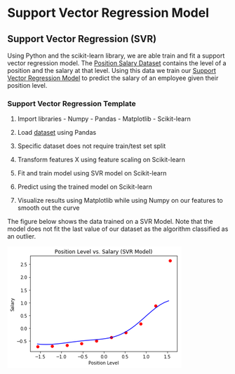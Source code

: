 # Support Vector Regression Model

## Support Vector Regression (SVR)

Using Python and the scikit-learn library, we are able train and fit a support vector regression model.
The [Position Salary Dataset](./Position_Salaries.csv) contains the level of a position and the salary at that level.
Using this data we train our [Support Vector Regression Model](./svr.py) to predict the salary of an employee given their position level.

### Support Vector Regression Template

  1. Import libraries
    - Numpy
    - Pandas
    - Matplotlib
    - Scikit-learn

  2. Load [dataset](./Position_Salaries.csv) using Pandas

  3. Specific dataset does not require train/test set split

  4. Transform features X using feature scaling on Scikit-learn

  5. Fit and train model using SVR model on Scikit-learn

  6. Predict using the trained model on Scikit-learn

  7. Visualize results using Matplotlib while using Numpy on our features to smooth out the curve

The figure below shows the data trained on a SVR Model. Note that the model does not fit the last value of our dataset as the algorithm classified as an outlier.

![SVR](./svr.png)
